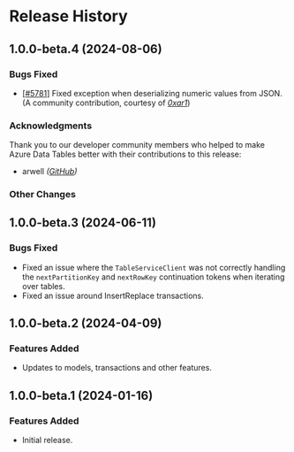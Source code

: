 # Release History

## 1.0.0-beta.4 (2024-08-06)

### Bugs Fixed

- [[#5781]](https://github.com/Azure/azure-sdk-for-cpp/pull/5781) Fixed exception when deserializing numeric values from JSON. (A community contribution, courtesy of _[0xar1](https://github.com/0xar1)_)

### Acknowledgments

Thank you to our developer community members who helped to make Azure Data Tables better with their contributions to this release:

- arwell _([GitHub](https://github.com/0xar1))_

### Other Changes

## 1.0.0-beta.3 (2024-06-11)

### Bugs Fixed

- Fixed an issue where the `TableServiceClient` was not correctly handling the `nextPartitionKey` and `nextRowKey` continuation tokens when iterating over tables.
- Fixed an issue around InsertReplace transactions.

## 1.0.0-beta.2 (2024-04-09)

### Features Added

- Updates to models, transactions and other features.

## 1.0.0-beta.1 (2024-01-16)

### Features Added

- Initial release.
